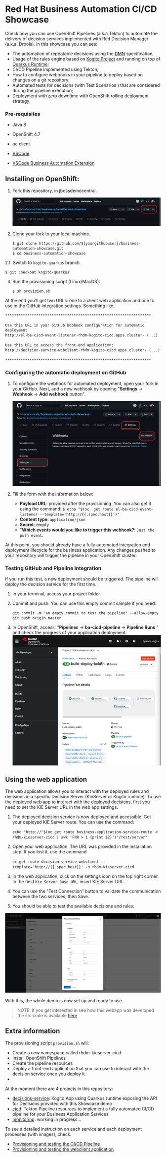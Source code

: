 # Red Hat Business Automation CI/CD Showcase

Check how you can use OpenShift Pipelines (a.k.a Tekton) to automate the delivery of decision services implemented with Red Decision Manager (a.k.a. Drools). In this showcase you can see:

* The automation of repeatable decisions using the [DMN](https://www.drools.org/learn/dmn.html) specification;
* Usage of the rules engine based on [Kogito Project](https://kogito.kie.org/) and running on top of [Quarkus Runtime](https://quarkus.io/);
* CI/CD Pipeline implemented using Tekton;
* How to configure webhooks in your pipeline to deploy based on changes on a git repository;
* Automated tests for decisions (with Test Scenarios ) that are considered during the pipeline execution;
* Deployment with zero downtime with OpenShift rolling deployment strategy;

### Pre-requisites

* Java 8

* OpenShift 4.7 

* oc client

* [VSCode](https://code.visualstudio.com/)

* [VSCode Business Automation Extension](https://marketplace.visualstudio.com/items?itemName=redhat.vscode-extension-red-hat-business-automation-bundle)

## Installing on OpenShift:

1. Fork this repository, in jbossdemocentral.

   ![Fork project](support/docs/images/github-fork-project.png?raw=true "Fork project")
   
2. Clone your fork to your local machine.

   ```
   $ git clone https://github.com/${yourgithubuser}/business-automation-showcase.git
   $ cd business-automation-showcase
   ```
2.1. Switch to `kogito-quarkus` branch

   ```
   $ git checkout kogito-quarkus
   ```

3. Run the provisioning script (Linux/MacOS): 

   ```
   $ sh provision.sh
   ```

At the end you'll get two URLs: one to a client web application and one to use in the GitHub integration settings. Something like:

```
******************************************************************

Use this URL in your GitHub Webhook configuration for automatic deployment
http://el-ba-cicd-event-listener-rhdm-kogito-cicd.apps.cluster- (...)

Use this URL to access the front-end application:
http://decision-service-webclient-rhdm-kogito-cicd.apps.cluster- (...)

******************************************************************
```

### Configuring the automatic deployment on GitHub

1. To configure the webhook for automated deployment, open your fork in your GitHub. Next, add a new webhook by opening "**Settings** -> **Webhook** -> **Add webhook** button".

   ![Add GitHub webhook](support/docs/images/github-new-webhook.png?raw=true "Add GitHub webhook")

1. Fill the form with the information below:
   * **Payload URL**:  provided after the provisioning. You can also get it using the command: `$ echo "$(oc  get route el-ba-cicd-event-listener --template='http://{{.spec.host}}')" `
   * **Content type**: `application/json`
   * **Secret**: empty
   * "**Which events would you like to trigger this webhook?**: `Just the push event`.

At this point, you should already have a fully automated integration and deployment lifecycle for the business application. Any changes pushed to your repository will trigger the pipeline in your OpenShift cluster.

### Testing GitHub and Pipeline integration

If you run this test, a new deployment should be triggered. The pipeline will deploy the decision service for the first time.

1. In your terminal, access your project folder. 

2. Commit and push. You can use this empty commit sample if you need:

   ```
   git commit -m "an empty commit to test the pipeline" --allow-empty
   git push origin master	
   ```

3. In OpenShift, access: "**Pipelines** -> **ba-cicd-pipeline** -> **Pipeline Runs** " and check the progress of your application deployment.
	![Pipeline progress](support/docs/images/ocp-demo-pipeline-run.png?raw=true "Pipeline progress")

## Using the web application

The web application allows you to interact with the deployed rules and decisions in a specific Decision Server (KieServer or Kogito runtime). To use the deployed web app to interact with the deployed decisions, first you need to set the KIE Server URL in the web app settings.

1. The deployed decision service is now deployed and accessible. Get your deployed KIE Server route. You can use the command: 

   `echo "http://"$(oc get route business-application-service-route -n rhdm-kieserver-cicd | awk 'FNR > 1 {print $2}')"/rest/server"`

2. Open your web application. The URL was provided in the installation step. If you lost it, use the command 

   `oc get route decision-service-webclient --template='http://{{.spec.host}}' -n rhdm-kieserver-cicd`

3. In the web application, click on the settings icon on the top right corner. In the field `Kie Server Base URL`, insert KIE Server URL. 
4. You can use the "Test Connection" button to validate the communication between the two services, then Save.
5. You should be able to test the available decisions and rules.

![Decision Result in Web app](support/docs/images/webapplication-dmn-result.png?raw=true "Decision Result in Web app")

With this, the whole demo is now set up and ready to use.

> NOTE: If you get interested in see how this webapp was developed the src code is available [here](https://github.com/rafaeltuelho/decision-service-webclient)

## Extra information

The provisioning script `provision.sh` will:

- Create a new namespace called rhdm-kieserver-cicd
- Install OpenShift Pipelines
- Create the pipeline resources
- Deploy a front-end application that you can use to interact with the decision service once you deploy it.
- 
At the moment there are 4 projects in this repository:

* [decisions-service](decisions-service/): Kogito App using Quarkus runtime exposing the API for Decisions provided with this Showcase demo
* [cicd](cicd/): Tekton Pipeline resources to implement a fully automated CI/CD pipeline for your Business Application Services
* [monitoring](monitoring/): working in progress...

To see a detailed instruction on each service and each deployment processes (with images), check:

* [Provisioning and testing the CI/CD Pipeline](cicd/readme.md)
* [Provisioning and testing the webclient application]([decision-service-webclient/readme.me](https://github.com/rafaeltuelho/decision-service-webclient/blob/main/README.md))
